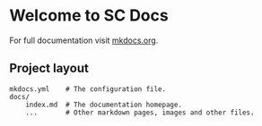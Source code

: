 # Welcome to SC Docs

For full documentation visit [mkdocs.org](https://www.mkdocs.org).

## Project layout

    mkdocs.yml    # The configuration file.
    docs/
        index.md  # The documentation homepage.
        ...       # Other markdown pages, images and other files.
